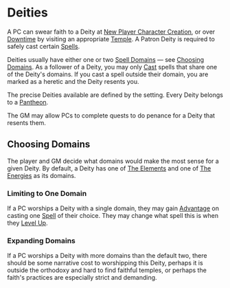 # Deities

A PC can swear faith to a Deity at [New Player Character Creation](../Character%20Creation/New%20Player%20Character%20Creation.md), or over [Downtime](../Game%20Procedures/Exploration/Downtime.md) by visiting an appropriate [Temple](../Resources%20for%20GMs/Economy/Relevant%20Prices/Holy%20Temple.md). A Patron Deity is required to safely cast certain [Spells](Spells.md).

Deities usually have either one or two [Spell Domains](Spells/Spell%20Domains/{Spell%20Domains}.md) — see [Choosing Domains](Deities.md#Choosing%20Domains). As a follower of a Deity, you may only [Cast](Spellcasting/Spellcasting.md) spells that share one of the Deity's domains. If you cast a spell outside their domain, you are marked as a heretic and the Deity resents you.

The precise Deities available are defined by the setting. Every Deity belongs to a [Pantheon](../Resources%20for%20GMs/Mithrinian%20Pantheons/Pantheons%20of%20Mithrinia.md).

The GM may allow PCs to complete quests to do penance for a Deity that resents them.

## Choosing Domains

The player and GM decide what domains would make the most sense for a given Deity. By default, a Deity has one of [The Elements](Spells/Spell%20Domains/{Spell%20Domains}.md#The%20Elements) and one of [The Energies](Spells/Spell%20Domains/{Spell%20Domains}.md#The%20Energies) as its domains.

### Limiting to One Domain

If a PC worships a Deity with a single domain, they may gain [Advantage](../Game%20Procedures/Die%20Rolling%20Mechanics/Advantage.md) on casting one [Spell](Spells.md) of their choice. They may change what spell this is when they [Level Up](../Player%20Characters/Derived%20Statistics/Level.md#Level%20Up).

### Expanding Domains

If a PC worships a Deity with more domains than the default two, there should be some narrative cost to worshipping this Deity, perhaps it is outside the orthodoxy and hard to find faithful temples, or perhaps the faith's practices are especially strict and demanding.
